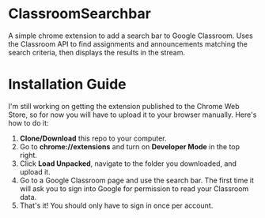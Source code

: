 # ClassroomSearchbar
A simple chrome extension to add a search bar to Google Classroom. Uses the Classroom API to find assignments and announcements matching the search criteria, then displays the results in the stream.

# Installation Guide
I'm still working on getting the extension published to the Chrome Web Store, so for now you will have to upload it to your browser manually. 
Here's how to do it:

1. **Clone/Download** this repo to your computer. 
2. Go to **chrome://extensions** and turn on **Developer Mode** in the top right.
3. Click **Load Unpacked**, navigate to the folder you downloaded, and upload it.
4. Go to a Google Classroom page and use the search bar. The first time it will ask you to sign into Google for permission to read your Classroom data.
5. That's it! You should only have to sign in once per account. 
